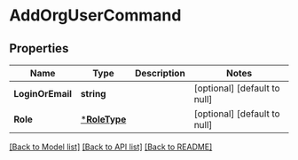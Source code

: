 # AddOrgUserCommand

## Properties
Name | Type | Description | Notes
------------ | ------------- | ------------- | -------------
**LoginOrEmail** | **string** |  | [optional] [default to null]
**Role** | [***RoleType**](RoleType.md) |  | [optional] [default to null]

[[Back to Model list]](../README.md#documentation-for-models) [[Back to API list]](../README.md#documentation-for-api-endpoints) [[Back to README]](../README.md)


